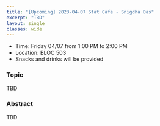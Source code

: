 ```yaml
---
title: "[Upcoming] 2023-04-07 Stat Cafe - Snigdha Das"
excerpt: "TBD"
layout: single
classes: wide
---
```


- Time: Friday 04/07 from 1:00 PM to 2:00 PM
- Location: BLOC 503
- Snacks and drinks will be provided

### Topic

TBD

### Abstract

TBD
